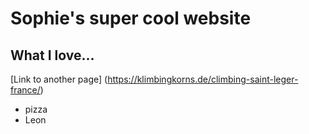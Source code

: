 # **Sophie's super cool website**

## What I love...

[Link to another page] (https://klimbingkorns.de/climbing-saint-leger-france/)

- pizza
- Leon